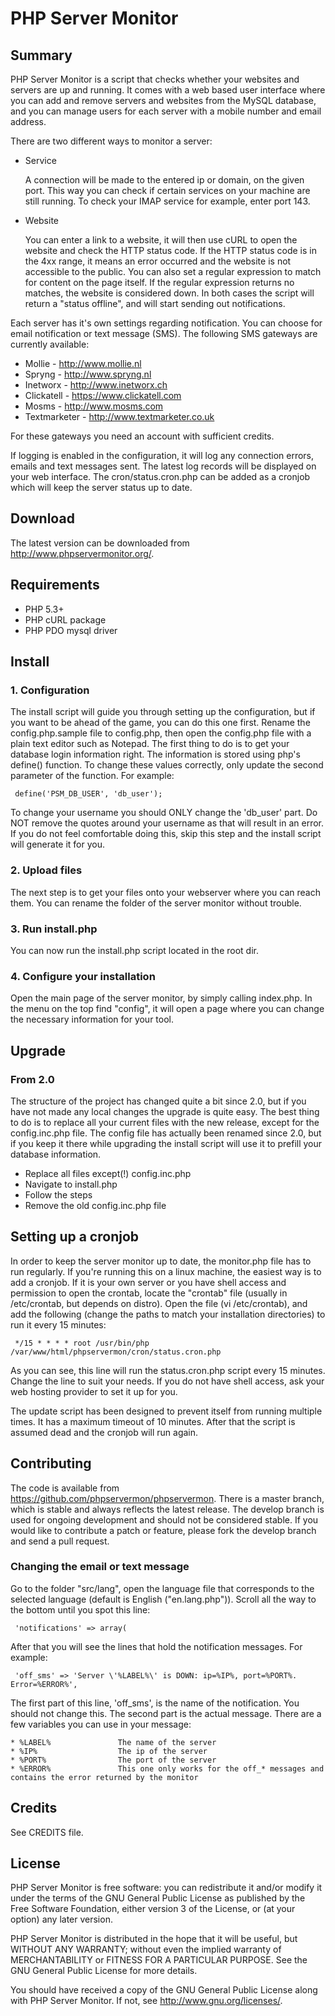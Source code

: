 # PHP Server Monitor

## Summary

PHP Server Monitor is a script that checks whether your websites and servers are up and running.
It comes with a web based user interface where you can add and remove servers and websites from the MySQL database,
and you can manage users for each server with a mobile number and email address.

There are two different ways to monitor a server:

* Service

  A connection will be made to the entered ip or domain, on the given port.
  This way you can check if certain services on your machine are still running.
  To check your IMAP service for example, enter port 143.

* Website

  You can enter a link to a website, it will then use cURL to open the website and check the HTTP status code.
  If the HTTP status code is in the 4xx range, it means an error occurred and the website is not accessible to the public.
  You can also set a regular expression to match for content on the page itself.
  If the regular expression returns no matches, the website is considered down.
  In both cases the script will return a "status offline", and will start sending out notifications.

Each server has it's own settings regarding notification.
You can choose for email notification or text message (SMS).
The following SMS gateways are currently available:

* Mollie - <http://www.mollie.nl>
* Spryng - <http://www.spryng.nl>
* Inetworx - <http://www.inetworx.ch>
* Clickatell - <https://www.clickatell.com>
* Mosms - <http://www.mosms.com>
* Textmarketer - <http://www.textmarketer.co.uk>

For these gateways you need an account with sufficient credits.

If logging is enabled in the configuration, it will log any connection errors, emails and text messages sent.
The latest log records will be displayed on your web interface.
The cron/status.cron.php can be added as a cronjob which will keep the server status up to date.


## Download

The latest version can be downloaded from <http://www.phpservermonitor.org/>.


## Requirements

 * PHP 5.3+
 * PHP cURL package
 * PHP PDO mysql driver


## Install

### 1. Configuration

The install script will guide you through setting up the configuration, but if you want to be ahead of the game, you can do this one first.
Rename the config.php.sample file to config.php, then open the config.php file with a plain text editor such as Notepad.
The first thing to do is to get your database login information right.
The information is stored using php's define() function.
To change these values correctly, only update the second parameter of the function.
For example:

     define('PSM_DB_USER', 'db_user');

To change your username you should ONLY change the 'db\_user' part.
Do NOT remove the quotes around your username as that will result in an error.
If you do not feel comfortable doing this, skip this step and the install script will generate it for you.

### 2. Upload files

The next step is to get your files onto your webserver where you can reach them.
You can rename the folder of the server monitor without trouble.

### 3. Run install.php

You can now run the install.php script located in the root dir.

### 4. Configure your installation

Open the main page of the server monitor, by simply calling index.php. In the menu on the top find "config",
it will open a page where you can change the necessary information for your tool.


## Upgrade

### From 2.0

The structure of the project has changed quite a bit since 2.0, but if you have not made any local changes the upgrade is quite easy.
The best thing to do is to replace all your current files with the new release, except for the config.inc.php file.
The config file has actually been renamed since 2.0, but if you keep it there while upgrading the install script will use it to prefill your database information.

 * Replace all files except(!) config.inc.php
 * Navigate to install.php
 * Follow the steps
 * Remove the old config.inc.php file


## Setting up a cronjob

In order to keep the server monitor up to date, the monitor.php file has to run regularly.
If you're running this on a linux machine, the easiest way is to add a cronjob.
If it is your own server or you have shell access and permission to open the crontab, locate the "crontab" file
(usually in /etc/crontab, but depends on distro). Open the file (vi /etc/crontab), and add the following
(change the paths to match your installation directories) to run it every 15 minutes:

     */15 * * * * root /usr/bin/php /var/www/html/phpservermon/cron/status.cron.php

As you can see, this line will run the status.cron.php script every 15 minutes. Change the line to suit your needs.
If you do not have shell access, ask your web hosting provider to set it up for you.

The update script has been designed to prevent itself from running multiple times. It has a maximum timeout of 10 minutes.
After that the script is assumed dead and the cronjob will run again.


## Contributing

The code is available from <https://github.com/phpservermon/phpservermon>.
There is a master branch, which is stable and always reflects the latest release.
The develop branch is used for ongoing development and should not be considered stable.
If you would like to contribute a patch or feature, please fork the develop branch and send a pull request.


### Changing the email or text message

Go to the folder "src/lang", open the language file that corresponds to the selected language
(default is English ("en.lang.php")). Scroll all the way to the bottom until you spot this line:

     'notifications' => array(

After that you will see the lines that hold the notification messages. For example:

     'off_sms' => 'Server \'%LABEL%\' is DOWN: ip=%IP%, port=%PORT%. Error=%ERROR%',

The first part of this line, 'off_sms', is the name of the notification. You should not change this.
The second part is the actual message. There are a few variables you can use in your message:

    * %LABEL%				The name of the server
    * %IP%					The ip of the server
    * %PORT%				The port of the server
    * %ERROR%				This one only works for the off_* messages and contains the error returned by the monitor


## Credits

See CREDITS file.

## License

 PHP Server Monitor is free software: you can redistribute it and/or modify
 it under the terms of the GNU General Public License as published by
 the Free Software Foundation, either version 3 of the License, or
 (at your option) any later version.

 PHP Server Monitor is distributed in the hope that it will be useful,
 but WITHOUT ANY WARRANTY; without even the implied warranty of
 MERCHANTABILITY or FITNESS FOR A PARTICULAR PURPOSE.  See the
 GNU General Public License for more details.

 You should have received a copy of the GNU General Public License
 along with PHP Server Monitor.  If not, see <http://www.gnu.org/licenses/>.